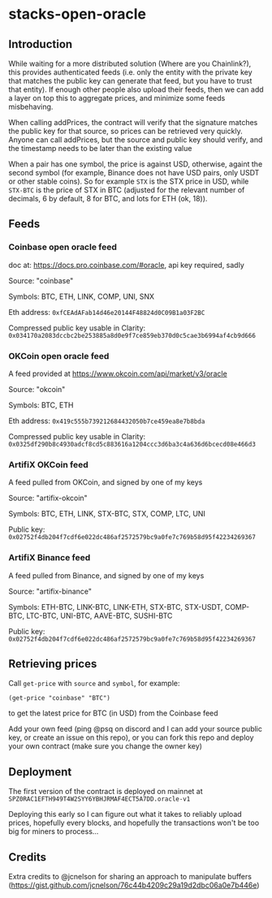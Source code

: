 # stacks-open-oracle

## Introduction
While waiting for a more distributed solution (Where are you Chainlink?), this provides authenticated feeds (i.e. only the entity with the private key that matches the public key can generate that feed, but you have to trust that entity).  If enough other people also upload their feeds, then we can add a layer on top this to aggregate prices, and minimize some feeds misbehaving.

When calling addPrices, the contract will verify that the signature matches the public key for that source, so prices can be retrieved very quickly.  Anyone can call addPrices, but the source and public key should verify, and the timestamp needs to be later than the existing value


When a pair has one symbol, the price is against USD, otherwise, againt the second symbol (for example, Binance does not have USD pairs, only USDT or other stable coins).  So for example `STX` is the STX price in USD, while `STX-BTC` is the price of STX in BTC (adjusted for the relevant number of decimals, 6 by default, 8 for BTC, and lots for ETH (ok, 18)).


## Feeds

### Coinbase open oracle feed
doc at: https://docs.pro.coinbase.com/#oracle, api key required, sadly

Source: "coinbase"

Symbols: BTC, ETH, LINK, COMP, UNI, SNX

Eth address: `0xfCEAdAFab14d46e20144F48824d0C09B1a03F2BC`

Compressed public key usable in Clarity: `0x034170a2083dccbc2be253885a8d0e9f7ce859eb370d0c5cae3b6994af4cb9d666`

### OKCoin open oracle feed
A feed provided at https://www.okcoin.com/api/market/v3/oracle

Source: "okcoin"

Symbols: BTC, ETH

Eth address: `0x419c555b739212684432050b7ce459ea8e7b8bda`

Compressed public key usable in Clarity: `0x0325df290b8c4930adcf8cd5c883616a1204ccc3d6ba3c4a636d6bcecd08e466d3`

### ArtifiX OKCoin feed
A feed pulled from OKCoin, and signed by one of my keys

Source: "artifix-okcoin"

Symbols: BTC, ETH, LINK, STX-BTC, STX, COMP, LTC, UNI

Public key: `0x02752f4db204f7cdf6e022dc486af2572579bc9a0fe7c769b58d95f42234269367`

### ArtifiX Binance feed
A feed pulled from Binance, and signed by one of my keys

Source: "artifix-binance"

Symbols: ETH-BTC, LINK-BTC, LINK-ETH, STX-BTC, STX-USDT, COMP-BTC, LTC-BTC, UNI-BTC, AAVE-BTC, SUSHI-BTC

Public key: `0x02752f4db204f7cdf6e022dc486af2572579bc9a0fe7c769b58d95f42234269367`

## Retrieving prices
Call `get-price` with `source` and `symbol`, for example:
```
(get-price "coinbase" "BTC")
```
to get the latest price for BTC (in USD) from the Coinbase feed

Add your own feed (ping @psq on discord and I can add your source public key, or create an issue on this repo), or you can fork this repo and deploy your own contract (make sure you change the owner key)

## Deployment
The first version of the contract is deployed on mainnet at `SPZ0RAC1EFTH949T4W2SYY6YBHJRMAF4ECT5A7DD.oracle-v1`

Deploying this early so I can figure out what it takes to reliably upload prices, hopefully every blocks, and hopefully the transactions won't be too big for miners to process...


## Credits
Extra credits to @jcnelson for sharing an approach to manipulate buffers (https://gist.github.com/jcnelson/76c44b4209c29a19d2dbc06a0e7b446e)
